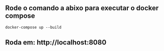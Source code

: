 
## Rode o comando a abixo para executar o docker compose 

```shell
docker-compose up --build
```

## Roda em: http://localhost:8080